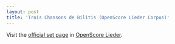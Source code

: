 ```yaml
---
layout: post
title: 'Trois Chansons de Bilitis (OpenScore Lieder Corpus)'
---
```


Visit the [official set page] in [OpenScore Lieder].

[official set page]: https://musescore.com/openscore-lieder-corpus/sets/5079444
[OpenScore Lieder]: https://musescore.com/openscore-lieder-corpus

